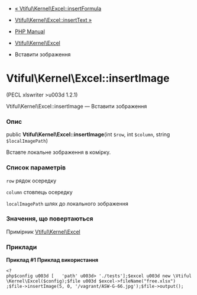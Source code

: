 - [«
Vtiful\Kernel\Excel::insertFormula](vtiful-kernel-excel.insertFormula.md)
- [Vtiful\Kernel\Excel::insertText
»](vtiful-kernel-excel.insertText.md)

- [PHP Manual](index.md)
- [Vtiful\Kernel\Excel](class.vtiful-kernel-excel.md)
- Вставити зображення

# Vtiful\Kernel\Excel::insertImage

(PECL xlswriter \>u003d 1.2.1)

Vtiful\Kernel\Excel::insertImage — Вставити зображення

### Опис

public **Vtiful\Kernel\Excel::insertImage**(int `$row`, int `$column`,
string `$localImagePath`)

Вставте локальне зображення в комірку.

### Список параметрів

`row`
рядок осередку

`column`
стовпець осередку

`localImagePath`
шлях до локального зображення

### Значення, що повертаються

Примірник [Vtiful\Kernel\Excel](class.vtiful-kernel-excel.md)

### Приклади

**Приклад #1 Приклад використання**

` <?php$config u003d [   'path' u003d> './tests'];$excel u003d new \Vtiful\Kernel\Excel($config);$file u003d $excel->fileName("free.xlsx") ;$file->insertImage(5, 0, '/vagrant/ASW-G-66.jpg');$file->output(); `
